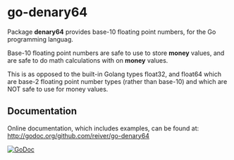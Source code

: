 # go-denary64

Package **denary64** provides base-10 floating point numbers, for the Go programming languag.

Base-10 floating point numbers are safe to use to store **money** values, and are safe to do math calculations with on **money** values.

This is as opposed to the built-in Golang types float32, and float64 which are base-2 floating point number types (rather than base-10) and which are NOT safe to use for money values.

## Documentation

Online documentation, which includes examples, can be found at:
http://godoc.org/github.com/reiver/go-denary64

[![GoDoc](https://godoc.org/github.com/reiver/go-shunt?status.svg)](https://godoc.org/github.com/reiver/go-denary64)
